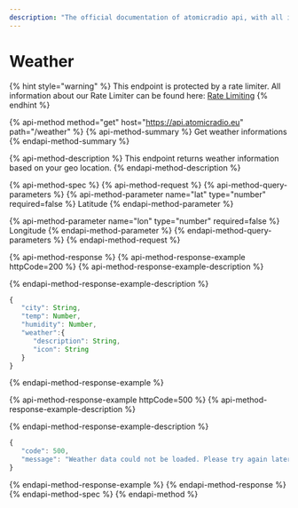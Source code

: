 ```yaml
---
description: "The official documentation of atomicradio api, with all information about usage and upcoming maintenance. \U0001F36D"
---
```


# Weather

{% hint style="warning" %}
This endpoint is protected by a rate limiter. All information about our Rate Limiter can be found here: [Rate Limiting](https://docs.atomicradio.eu/resources/ratelimits)
{% endhint %}

{% api-method method="get" host="https://api.atomicradio.eu" path="/weather" %}
{% api-method-summary %}
Get weather informations
{% endapi-method-summary %}

{% api-method-description %}
This endpoint returns weather information based on your geo location.
{% endapi-method-description %}

{% api-method-spec %}
{% api-method-request %}
{% api-method-query-parameters %}
{% api-method-parameter name="lat" type="number" required=false %}
Latitude
{% endapi-method-parameter %}

{% api-method-parameter name="lon" type="number" required=false %}
Longitude
{% endapi-method-parameter %}
{% endapi-method-query-parameters %}
{% endapi-method-request %}

{% api-method-response %}
{% api-method-response-example httpCode=200 %}
{% api-method-response-example-description %}

{% endapi-method-response-example-description %}

```javascript
{
   "city": String,
   "temp": Number,
   "humidity": Number,
   "weather":{
      "description": String,
      "icon": String
   }
}
```
{% endapi-method-response-example %}

{% api-method-response-example httpCode=500 %}
{% api-method-response-example-description %}

{% endapi-method-response-example-description %}

```javascript
{
   "code": 500,
   "message": "Weather data could not be loaded. Please try again later."
}
```
{% endapi-method-response-example %}
{% endapi-method-response %}
{% endapi-method-spec %}
{% endapi-method %}



